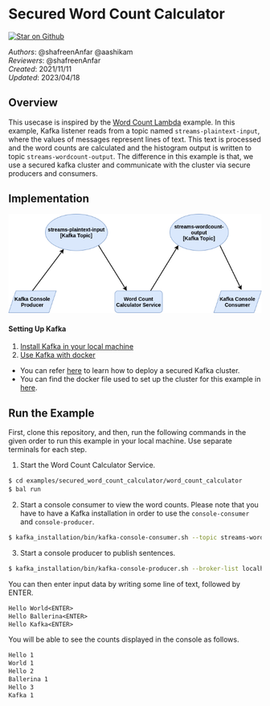 # Secured Word Count Calculator

[![Star on Github](https://img.shields.io/badge/-Star%20on%20Github-blue?style=social&logo=github)](https://github.com/ballerina-platform/module-ballerinax-kafka)

_Authors_: @shafreenAnfar @aashikam  
_Reviewers_: @shafreenAnfar  
_Created_: 2021/11/11  
_Updated_: 2023/04/18

## Overview
This usecase is inspired by the [Word Count Lambda](https://github.com/confluentinc/kafka-streams-examples/blob/7.0.0-post/src/main/java/io/confluent/examples/streams/WordCountLambdaExample.java) example.
In this example, Kafka listener reads from a topic named `streams-plaintext-input`, where the values of messages represent lines of text. This text is processed and the word counts are calculated and the histogram output is written to topic `streams-wordcount-output`.
The difference in this example is that, we use a secured kafka cluster and communicate with the cluster via secure producers and consumers.

## Implementation

![Word Count Calculator](topology.png)

#### Setting Up Kafka
1. [Install Kafka in your local machine](https://kafka.apache.org/downloads)
2. [Use Kafka with docker](https://hub.docker.com/r/confluentinc/cp-kafka/)

* You can refer [here](https://docs.confluent.io/platform/current/kafka/authentication_ssl.html) to learn how to deploy a secured Kafka cluster.
* You can find the docker file used to set up the cluster for this example in [here](../../ballerina/tests/docker-compose.yaml).

## Run the Example

First, clone this repository, and then, run the following commands in the given order to run this example in your local machine. Use separate terminals for each step.

1. Start the Word Count Calculator Service.
```sh
$ cd examples/secured_word_count_calculator/word_count_calculator
$ bal run
```
2. Start a console consumer to view the word counts.
   Please note that you have to have a Kafka installation in order to use the `console-consumer` and `console-producer`.
```sh
$ kafka_installation/bin/kafka-console-consumer.sh --topic streams-wordcount-output --from-beginning --bootstrap-server localhost:9092 --property print.key=true
```
3. Start a console producer to publish sentences.
```sh
$ kafka_installation/bin/kafka-console-producer.sh --broker-list localhost:9092 --topic streams-plaintext-input
```
You can then enter input data by writing some line of text, followed by ENTER.
```
Hello World<ENTER>
Hello Ballerina<ENTER>
Hello Kafka<ENTER>
```
You will be able to see the counts displayed in the console as follows.
```
Hello 1
World 1
Hello 2
Ballerina 1
Hello 3
Kafka 1
```

